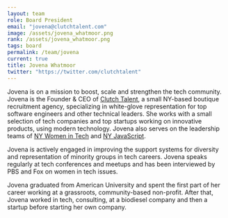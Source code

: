 ```yaml
---
layout: team
role: Board President
email: "jovena@clutchtalent.com"
image: /assets/jovena_whatmoor.png
rank: /assets/jovena_whatmoor.png
tags: board
permalink: /team/jovena
current: true
title: Jovena Whatmoor
twitter: "https://twitter.com/clutchtalent"
---
```


Jovena is on a mission to boost, scale and strengthen the tech community. Jovena is the Founder & CEO of [Clutch Talent](http://www.clutchtalent.com/), a small NY-based boutique recruitment agency, specializing in white-glove representation for top software engineers and other technical leaders. She works with a small selection of tech companies and top startups working on innovative products, using modern technology. Jovena also serves on the leadership teams of [NY Women in Tech](http://nywomenintech.com/) and [NY JavaScript](http://nyjavascript.com/).

Jovena is actively engaged in improving the support systems for diversity and representation of minority groups in tech careers. Jovena speaks regularly at tech conferences and meetups and has been interviewed by PBS and Fox on women in tech issues.

Jovena graduated from American University and spent the first part of her career working at a grassroots, community-based non-profit. After that, Jovena worked in tech, consulting, at a biodiesel company and then a startup before starting her own company.
